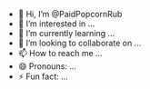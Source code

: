 - 👋 Hi, I’m @PaidPopcornRub
- 👀 I’m interested in ...
- 🌱 I’m currently learning ...
- 💞️ I’m looking to collaborate on ...
- 📫 How to reach me ...
- 😄 Pronouns: ...
- ⚡ Fun fact: ...

<!---
PaidPopcornRub/PaidPopcornRub is a ✨ special ✨ repository because its `README.md` (this file) appears on your GitHub profile.
You can click the Preview link to take a look at your changes.
--->
